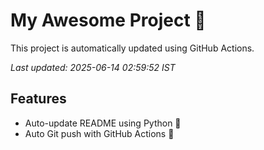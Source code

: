 # My Awesome Project 🚀

This project is automatically updated using GitHub Actions.

_Last updated: 2025-06-14 02:59:52 IST_

## Features
- Auto-update README using Python 🐍
- Auto Git push with GitHub Actions 🤖
